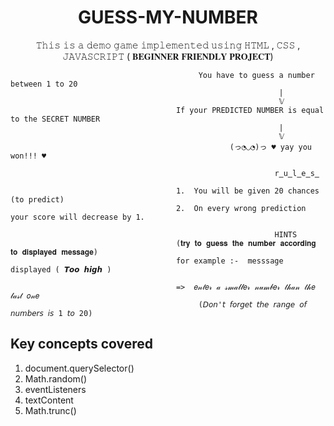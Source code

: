  <h1 align="center"> <strong> GUESS-MY-NUMBER </strong> </h1> 
  <p align="center">
 𝚃𝚑𝚒𝚜 𝚒𝚜 𝚊 𝚍𝚎𝚖𝚘 𝚐𝚊𝚖𝚎 𝚒𝚖𝚙𝚕𝚎𝚖𝚎𝚗𝚝𝚎𝚍 𝚞𝚜𝚒𝚗𝚐 𝙷𝚃𝙼𝙻 , 𝙲𝚂𝚂 , 𝙹𝙰𝚅𝙰𝚂𝙲𝚁𝙸𝙿𝚃  ( 𝐁𝐄𝐆𝐈𝐍𝐍𝐄𝐑 𝐅𝐑𝐈𝐄𝐍𝐃𝐋𝐘 𝐏𝐑𝐎𝐉𝐄𝐂𝐓)
 </p>
 
                                                             
                                                            
                                                             
                                                                    
                                              You have to guess a number between 1 to 20 
                                                                |
                                                                𝕍
                                         If your PREDICTED NUMBER is equal to the SECRET NUMBER 
                                                                |
                                                                𝕍
                                                     (っ◔◡◔)っ ♥ yay you won!!! ♥
                                                                             
                                                               r̳u̳l̳e̳s̳
                                                                      
                                         1.  You will be given 20 chances (to predict)
                                         2.  On every wrong prediction your score will decrease by 1.
                                                                 
                                                               HINTS
                                         (𝐭𝐫𝐲 𝐭𝐨 𝐠𝐮𝐞𝐬𝐬 𝐭𝐡𝐞 𝐧𝐮𝐦𝐛𝐞𝐫 𝐚𝐜𝐜𝐨𝐫𝐝𝐢𝐧𝐠 𝐭𝐨 𝐝𝐢𝐬𝐩𝐥𝐚𝐲𝐞𝐝 𝐦𝐞𝐬𝐬𝐚𝐠𝐞)
                                         for example :-  messsage displayed ( 𝙏𝙤𝙤 𝙝𝙞𝙜𝙝 )
                                                                     
                                         =>  𝑒𝓃𝓉𝑒𝓇 𝒶 𝓈𝓂𝒶𝓁𝓁𝑒𝓇 𝓃𝓊𝓂𝒷𝑒𝓇 𝓉𝒽𝒶𝓃 𝓉𝒽𝑒 𝓁𝒶𝓈𝓉 𝑜𝓃𝑒
                                              (𝘋𝘰𝘯'𝘵 𝘧𝘰𝘳𝘨𝘦𝘵 𝘵𝘩𝘦 𝘳𝘢𝘯𝘨𝘦 𝘰𝘧 𝘯𝘶𝘮𝘣𝘦𝘳𝘴 𝘪𝘴 1 𝘵𝘰 20) 
                                                                
## Key concepts covered
1. document.querySelector()
2. Math.random()
3. eventListeners
4. textContent
5. Math.trunc()
